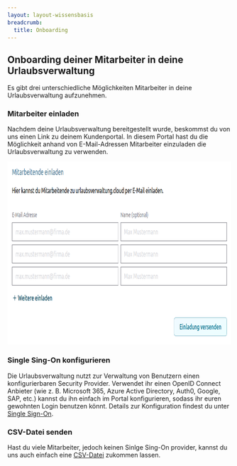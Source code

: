 ```yaml
---
layout: layout-wissensbasis
breadcrumb:
  title: Onboarding
---
```



## Onboarding deiner Mitarbeiter in deine Urlaubsverwaltung 

Es gibt drei unterschiedliche Möglichkeiten Mitarbeiter in deine Urlaubsverwaltung aufzunehmen.

### Mitarbeiter einladen

Nachdem deine Urlaubsverwaltung bereitgestellt wurde, beskommst du von uns einen Link zu deinem Kundenportal.
In diesem Portal hast du die Möglichkeit anhand von E-Mail-Adressen Mitarbeiter einzuladen die Urlaubsverwaltung zu verwenden.

<p>
  <picture>
    <source srcset="invite-form.avif" type="image/avif" />
    <source srcset="invite-form.webp" type="image/webp" />
    <img
      src="invite-form.png"
      alt="Mitarbeitende einladen"
      decoding="async"
      loading="lazy"
      width="832"
      height="411"
    />
  </picture>
</p>

### Single Sing-On konfigurieren

Die Urlaubsverwaltung nutzt zur Verwaltung von Benutzern einen konfigurierbaren Security Provider.
Verwendet ihr einen OpenID Connect Anbieter (wie z. B. Microsoft 365, Azure Active Directory, Auth0, Google, SAP, etc.) 
kannst du ihn einfach im Portal konfigurieren, sodass ihr euren gewohnten Login benutzen könnt.
Details zur Konfiguration findest du unter [Single Sign-On](/hilfe/sso).

### CSV-Datei senden

Hast du viele Mitarbeiter, jedoch keinen Sinlge Sing-On provider, kannst du uns auch einfach eine [CSV-Datei](https://urlaubsverwaltung.cloud/neuigkeiten/2021-11-19-onboarding-csv/) zukommen lassen.
